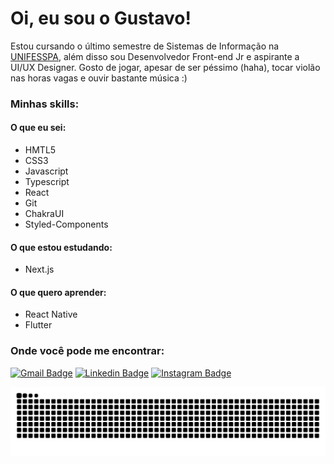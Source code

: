 # Oi, eu sou o Gustavo!

Estou cursando o último semestre de Sistemas de Informação na <a href="https://www.unifesspa.edu.br/">UNIFESSPA</a>, além disso sou Desenvolvedor Front-end Jr e aspirante a UI/UX Designer. Gosto de jogar, apesar de ser péssimo (haha), tocar violão nas horas vagas e ouvir bastante música :)

### Minhas skills:

#### O que eu sei:

- HMTL5
- CSS3
- Javascript
- Typescript
- React
- Git
- ChakraUI
- Styled-Components

#### O que estou estudando:

- Next.js

#### O que quero aprender: 

- React Native
- Flutter

### Onde você pode me encontrar:

[![Gmail Badge](https://img.shields.io/badge/Gmail-D14836?style=for-the-badge&logo=gmail&logoColor=white&link=mailto:gustavocrvl42@gmail.com)](mailto:gustavocrvl42@gmail.com)
[![Linkedin Badge](https://img.shields.io/badge/-LinkedIn-blue?style=for-the-badge&logo=Linkedin&logoColor=white&link=https://www.linkedin.com/in/gustavocrvls/)](https://www.linkedin.com/in/gustavocrvls/)
[![Instagram Badge](https://img.shields.io/badge/-Instagram-E4405F?style=for-the-badge&logo=Instagram&logoColor=white&link=https://www.instagram.com/gustavocrvls/)](https://www.instagram.com/gustavocrvls/)


![Snake animation](https://github.com/gustavocrvls/gustavocrvls/blob/output/github-contribution-grid-snake.svg)

